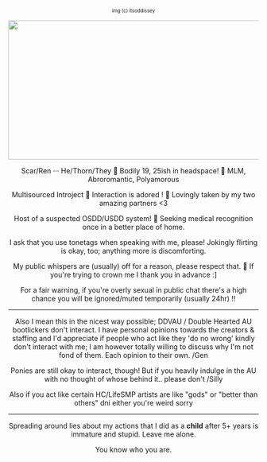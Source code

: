 <p align="center"><sub><sup>img (c) itsoddissey</sub></sup>
<p align="center"><img src="https://files.catbox.moe/yewmby.png" width="700" height="280">
  

<p align="center"> Scar/Ren ··· He/Thorn/They 🍯 Bodily 19, 25ish in headspace! 🌾 MLM, Abroromantic, Polyamorous
<p align="center"> Multisourced Introject 🌲 Interaction is adored ! 🌴 Lovingly taken by my two amazing partners <3
<p align="center"> Host of a suspected OSDD/USDD system! 🌻 Seeking medical recognition once in a better place of home.
<p align="center"> I ask that you use tonetags when speaking with me, please! Jokingly flirting is okay, too; anything more is discomforting.
<p align="center"> My public whispers are (usually) off for a reason, please respect that. 💚 If you're trying to crown me I thank you in advance :]
<p align="center"> For a fair warning, if you're overly sexual in public chat there's a high chance you will be ignored/muted temporarily (usually 24hr) !!

---

<p align="center"> Also I mean this in the nicest way possible; DDVAU / Double Hearted AU bootlickers don't interact. I have personal opinions towards the creators & staffing and I'd appreciate if people who act like they 'do no wrong' kindly don't interact with me; I am  however totally willing to discuss why I'm not fond of them. Each opinion to their own. /Gen
<p align="center"> Ponies are still okay to interact, though! But if you heavily indulge in the AU with no thought of whose behind it.. please don't /Silly
<p align="center"> Also if you act like certain HC/LifeSMP artists are like "gods" or "better than others" dni either you're weird sorry

---

<p align="center"> Spreading around lies about my actions that I did as a <b>child</b> after 5+ years is immature and stupid. Leave me alone.
<p align="center"> You know who you are.
